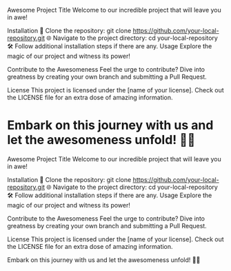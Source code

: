 
Awesome Project Title
Welcome to our incredible project that will leave you in awe!

Installation
🚀 Clone the repository: git clone https://github.com/your-local-repository.git
🌐 Navigate to the project directory: cd your-local-repository
🛠️ Follow additional installation steps if there are any.
Usage
Explore the magic of our project and witness its power!

Contribute to the Awesomeness
Feel the urge to contribute? Dive into greatness by creating your own branch and submitting a Pull Request.

License
This project is licensed under the [name of your license]. Check out the LICENSE file for an extra dose of amazing information.

Embark on this journey with us and let the awesomeness unfold! 🌟🚀
=======
Awesome Project Title
Welcome to our incredible project that will leave you in awe!

Installation
🚀 Clone the repository: git clone https://github.com/your-local-repository.git
🌐 Navigate to the project directory: cd your-local-repository
🛠️ Follow additional installation steps if there are any.
Usage
Explore the magic of our project and witness its power!

Contribute to the Awesomeness
Feel the urge to contribute? Dive into greatness by creating your own branch and submitting a Pull Request.

License
This project is licensed under the [name of your license]. Check out the LICENSE file for an extra dose of amazing information.

Embark on this journey with us and let the awesomeness unfold! 🌟🚀
